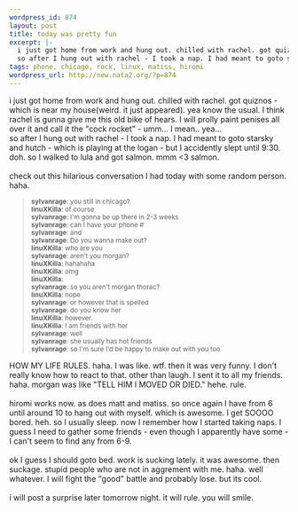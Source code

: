 ```yaml
--- 
wordpress_id: 874
layout: post
title: today was pretty fun
excerpt: |-
  i just got home from work and hung out. chilled with rachel. got quiznos - which is near my house(weird. it just appeared). yea know the usual. I think rachel is gunna give me this old bike of hears. I will prolly paint penises all over it and call it the "cock rocket" - umm... I mean.. yea...
  so after I hung out with rachel - I took a nap. I had meant to goto starsky and hutch - which is p...
tags: phone, chicago, rock, linux, matiss, hiromi
wordpress_url: http://new.nata2.org/?p=874
---
```

i just got home from work and hung out. chilled with rachel. got quiznos - which is near my house(weird. it just appeared). yea know the usual. I think rachel is gunna give me this old bike of hears. I will prolly paint penises all over it and call it the "cock rocket" - umm... I mean.. yea...<br>
so after I hung out with rachel - I took a nap. I had meant to goto starsky and hutch - which is playing at the logan - but I accidently slept until 9:30. doh. so I walked to lula and got salmon. mmm &lt;3 salmon.<br>
<br>
check out this hilarious conversation I had today with some random person. haha.
<blockquote><small><b>sylvanrage</b>: you still in chicago?<br>
<b>linuXKilla</b>: of course<br>
<b>sylvanrage</b>: I'm gonna be up there in 2-3 weeks<br>
<b>sylvanrage</b>: can I have your phone #<br>
<b>sylvanrage</b>: and<br>
<b>sylvanrage</b>: Do you wanna make out?<br>
<b>linuXKilla</b>: who are you<br>
<b>sylvanrage</b>: aren't you morgan?<br>
<b>linuXKilla</b>: hahahaha<br>
<b>linuXKilla</b>: omg<br>
<b>linuXKilla</b>:<br>
<b>sylvanrage</b>: so you aren't morgan thorac?<br>
<b>linuXKilla</b>: nope<br>
<b>sylvanrage</b>: or however that is spelled<br>
<b>sylvanrage</b>: do you know her<br>
<b>linuXKilla</b>: however.<br>
<b>linuXKilla</b>: I am friends with her<br>
<b>sylvanrage</b>: well<br>
<b>sylvanrage</b>: she usually has hot friends<br>
<b>sylvanrage</b>: so I'm sure I'd be happy to make out with you too<br></small></blockquote>
HOW MY LIFE RULES. haha. I was like. wtf. then it was very funny. I don't really know how to react to that. other than laugh. I sent it to all my friends. haha. morgan was like "TELL HIM I MOVED OR DIED." hehe. rule.<br>
<br>
hiromi works now. as does matt and matiss. so once again I have from 6 until around 10 to hang out with myself. which is awesome. I get SOOOO bored. heh. so I usually sleep. now I remember how I started taking naps. I guess I need to gather some friends - even though I apparently have some - I can't seem to find any from 6-9.<br>
<br>
ok I guess I should goto bed. work is sucking lately. it was awesome. then suckage. stupid people who are not in aggrement with me. haha. well whatever. I will fight the "good" battle and probably lose. but its cool.<br>
<br>
i will post a surprise later tomorrow night. it will rule. you will smile.
